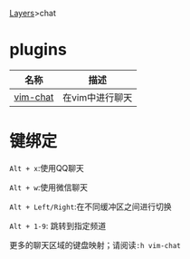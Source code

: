 [Layers](../layers.md)>chat
# plugins
|名称|描述|
|-|-|
|[vim-chat](https://github.com/vim-chat/vim-chat)|在vim中进行聊天|

# 键绑定

`Alt + x`:使用QQ聊天

`Alt + w`:使用微信聊天

`Alt + Left/Right`:在不同缓冲区之间进行切换

`Alt + 1-9`: 跳转到指定频道

更多的聊天区域的键盘映射；请阅读`:h vim-chat`

